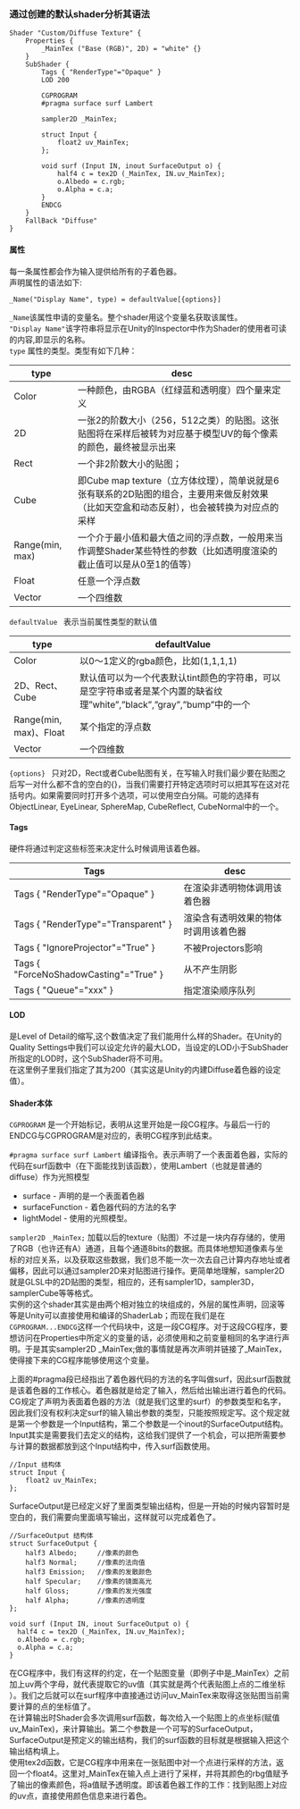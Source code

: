 ### 通过创建的默认shader分析其语法

```HLSL
Shader "Custom/Diffuse Texture" {
	Properties {
		_MainTex ("Base (RGB)", 2D) = "white" {}
	}
	SubShader {
		Tags { "RenderType"="Opaque" }
		LOD 200
		
		CGPROGRAM
		#pragma surface surf Lambert

		sampler2D _MainTex;

		struct Input {
			float2 uv_MainTex;
		};

		void surf (Input IN, inout SurfaceOutput o) {
			half4 c = tex2D (_MainTex, IN.uv_MainTex);
			o.Albedo = c.rgb;
			o.Alpha = c.a;
		}
		ENDCG
	} 
	FallBack "Diffuse"
}
```

#### 属性
每一条属性都会作为输入提供给所有的子着色器。  
声明属性的语法如下:  
```HLSL
_Name("Display Name", type) = defaultValue[{options}]
```
``` _Name ```该属性申请的变量名。整个shader用这个变量名获取该属性。  
``` "Display Name" ```该字符串将显示在Unity的Inspector中作为Shader的使用者可读的内容,即显示的名称。  
``` type ``` 属性的类型。类型有如下几种：  

type | desc
------------ | -------------
Color | 一种颜色，由RGBA（红绿蓝和透明度）四个量来定义
2D | 一张2的阶数大小（256，512之类）的贴图。这张贴图将在采样后被转为对应基于模型UV的每个像素的颜色，最终被显示出来
Rect | 一个非2阶数大小的贴图；
Cube | 即Cube map texture（立方体纹理），简单说就是6张有联系的2D贴图的组合，主要用来做反射效果（比如天空盒和动态反射），也会被转换为对应点的采样
Range(min, max) | 一个介于最小值和最大值之间的浮点数，一般用来当作调整Shader某些特性的参数（比如透明度渲染的截止值可以是从0至1的值等）
Float | 任意一个浮点数
Vector | 一个四维数

```defaultValue ``` 表示当前属性类型的默认值  

type | defaultValue
------------ | -------------
Color | 以0～1定义的rgba颜色，比如(1,1,1,1)
2D、Rect、Cube | 默认值可以为一个代表默认tint颜色的字符串，可以是空字符串或者是某个内置的缺省纹理”white”,”black”,”gray”,”bump”中的一个
Range(min, max)、Float | 某个指定的浮点数
Vector | 一个四维数

```{options} ``` 只对2D，Rect或者Cube贴图有关，在写输入时我们最少要在贴图之后写一对什么都不含的空白的{}，当我们需要打开特定选项时可以把其写在这对花括号内。如果需要同时打开多个选项，可以使用空白分隔。可能的选择有ObjectLinear, EyeLinear, SphereMap, CubeReflect, CubeNormal中的一个。

#### Tags
硬件将通过判定这些标签来决定什么时候调用该着色器。  

Tags | desc
------------ | -------------
Tags { "RenderType"="Opaque" } | 在渲染非透明物体调用该着色器
Tags { "RenderType"="Transparent" } | 渲染含有透明效果的物体时调用该着色器
Tags { "IgnoreProjector"="True" } | 不被Projectors影响
Tags { "ForceNoShadowCasting"="True" } | 从不产生阴影
Tags { "Queue"="xxx" } | 指定渲染顺序队列

#### LOD
是Level of Detail的缩写,这个数值决定了我们能用什么样的Shader。在Unity的Quality Settings中我们可以设定允许的最大LOD，当设定的LOD小于SubShader所指定的LOD时，这个SubShader将不可用。  
在这里例子里我们指定了其为200（其实这是Unity的内建Diffuse着色器的设定值）。


#### Shader本体

``` CGPROGRAM ```  是一个开始标记，表明从这里开始是一段CG程序。与最后一行的ENDCG与CGPROGRAM是对应的，表明CG程序到此结束。  

``` #pragma surface surf Lambert ``` 编译指令。表示声明了一个表面着色器，实际的代码在surf函数中（在下面能找到该函数），使用Lambert（也就是普通的diffuse）作为光照模型  
- surface - 声明的是一个表面着色器
- surfaceFunction - 着色器代码的方法的名字
- lightModel - 使用的光照模型。

``` sampler2D _MainTex; ``` 
加载以后的texture（贴图）不过是一块内存存储的，使用了RGB（也许还有A）通道，且每个通道8bits的数据。而具体地想知道像素与坐标的对应关系，以及获取这些数据，我们总不能一次一次去自己计算内存地址或者偏移，因此可以通过sampler2D来对贴图进行操作。更简单地理解，sampler2D就是GLSL中的2D贴图的类型，相应的，还有sampler1D，sampler3D，samplerCube等等格式。  
实例的这个shader其实是由两个相对独立的块组成的，外层的属性声明，回滚等等是Unity可以直接使用和编译的ShaderLab；而现在我们是在``` CGPROGRAM...ENDCG ```这样一个代码块中，这是一段CG程序。对于这段CG程序，要想访问在Properties中所定义的变量的话，必须使用和之前变量相同的名字进行声明。于是其实sampler2D _MainTex;做的事情就是再次声明并链接了_MainTex，使得接下来的CG程序能够使用这个变量。  

上面的#pragma段已经指出了着色器代码的方法的名字叫做surf，因此surf函数就是该着色器的工作核心。着色器就是给定了输入，然后给出输出进行着色的代码。CG规定了声明为表面着色器的方法（就是我们这里的surf）的参数类型和名字，因此我们没有权利决定surf的输入输出参数的类型，只能按照规定写。这个规定就是第一个参数是一个Input结构，第二个参数是一个inout的SurfaceOutput结构。  
Input其实是需要我们去定义的结构，这给我们提供了一个机会，可以把所需要参与计算的数据都放到这个Input结构中，传入surf函数使用。  
```HLSL
//Input 结构体
struct Input {
	float2 uv_MainTex;
};
```
SurfaceOutput是已经定义好了里面类型输出结构，但是一开始的时候内容暂时是空白的，我们需要向里面填写输出，这样就可以完成着色了。  
```HLSL
//SurfaceOutput 结构体
struct SurfaceOutput {
    half3 Albedo;     //像素的颜色
    half3 Normal;     //像素的法向值
    half3 Emission;   //像素的发散颜色
    half Specular;    //像素的镜面高光
    half Gloss;       //像素的发光强度
    half Alpha;       //像素的透明度
};
```

```HLSL
void surf (Input IN, inout SurfaceOutput o) {
  half4 c = tex2D (_MainTex, IN.uv_MainTex);
  o.Albedo = c.rgb;
  o.Alpha = c.a;
}
```

在CG程序中，我们有这样的约定，在一个贴图变量（即例子中是_MainTex）之前加上uv两个字母，就代表提取它的uv值（其实就是两个代表贴图上点的二维坐标 ）。我们之后就可以在surf程序中直接通过访问uv_MainTex来取得这张贴图当前需要计算的点的坐标值了。  
在计算输出时Shader会多次调用surf函数，每次给入一个贴图上的点坐标(赋值uv_MainTex)，来计算输出。第二个参数是一个可写的SurfaceOutput，SurfaceOutput是预定义的输出结构，我们的surf函数的目标就是根据输入把这个输出结构填上。  
使用tex2d函数，它是CG程序中用来在一张贴图中对一个点进行采样的方法，返回一个float4。这里对_MainTex在输入点上进行了采样，并将其颜色的rbg值赋予了输出的像素颜色，将a值赋予透明度。即该着色器工作的工作：找到贴图上对应的uv点，直接使用颜色信息来进行着色。


